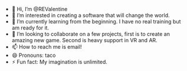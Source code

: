 - 👋 Hi, I’m @REValentine
- 👀 I’m interested in creating a software that will change the world.
- 🌱 I’m currently learning from the beginning.  I have no real training but am ready for it.
- 💞️ I’m looking to collaborate on a few projects, first is to create an amazing new game.  Second is heavy support in VR and AR.
- 📫 How to reach me is email!
- 😄 Pronouns: taco
- ⚡ Fun fact: My imagination is unlimited.

<!---
REValentine/REValentine is a ✨ special ✨ repository because its `README.md` (this file) appears on your GitHub profile.
You can click the Preview link to take a look at your changes.
--->
